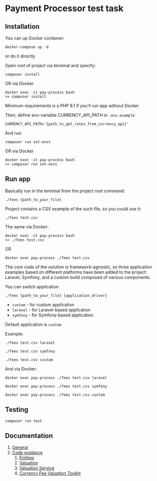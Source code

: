 # Payment Processor test task

## Installation

You can up Docker container:
```shell
docker-compose up -d
```
or do it directly

Open root of project via terminal and specify:
```shell
composer install
```
OR via Docker
```shell
docker exec -it pay-process bash
>> composer install
```

Minimum requirements is a PHP 8.1 if you'll run app without Docker

Then, define env-variable CURRENCY_API_PATH in `.env.example`
```
CURRENCY_API_PATH='{path_to_get_rates_from_currency_api}'
```
And run:
```shell
composer run set-envs
```
OR via Docker
```shell
docker exec -it pay-process bash
>> composer run set-envs
```

## Run app

Basically run in the terminal from the project root command:
```shell
./fees {path_to_your_file}
```
Project contains a CSV example of the such file, so you could use it:
```shell
./fees test.csv
```

The same via Docker:
```shell
docker exec -it pay-process bash
>> ./fees test.csv
```
OR
```shell
docker exec pay-process ./fees test.csv
```


The core code of the solution is framework-agnostic, so three application examples based on different platforms have been added to the project: Laravel, Symfony, and a custom build composed of various components.

You can switch application
```shell
./fees {path_to_your_file} {application_driver}
``` 
 - `custom` - for custom application
 - `laravel` - for Laravel-based application
 - `symfony` - for Symfony-based application

Default application is `custom`

Example:
```shell
./fees test.csv laravel
```
```shell
./fees test.csv symfony
```
```shell
./fees test.csv custom
```
And via Docker:
```shell
docker exec pay-process ./fees test.csv laravel
```
```shell
docker exec pay-process ./fees test.csv symfony
```
```shell
docker exec pay-process ./fees test.csv custom
```

## Testing

```shell
composer run test
```

## Documentation
 1. [General](docs/general_info.md)
 2. [Code guidance](docs/code)
    1. [Entities](docs/code/entites.md)
    2. [Valuation](docs/code/valuation.md)
    3. [Valuation Service](docs/code/valuation_service.md)
    4. [Currency Fee Valuation Toolkit](docs/code/commissions_fee_valuation.md)